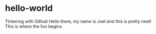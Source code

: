 # hello-world
Tinkering with Github
Hello there, my name is Joel and this is pretty neat!
This is where the fun begins.
